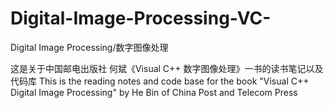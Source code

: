 # Digital-Image-Processing-VC-
Digital Image Processing/数字图像处理

这是关于中国邮电出版社 何斌《Visual C++ 数字图像处理》一书的读书笔记以及代码库
This is the reading notes and code base for the book "Visual C++ Digital Image Processing" by He Bin of China Post and Telecom Press
